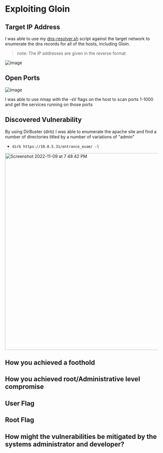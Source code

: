 # Exploiting Gloin

## Target IP Address
I was able to use my [dns-resolver.sh](https://github.com/JackLeonard802/SEC-335/blob/main/Tech%20Journal/Source%20Code/dns-resolver.sh) script against the target network to enumerate the dns records for all of the hosts, including Gloin.
> note: The IP addresses are given in the reverse format

![image](https://user-images.githubusercontent.com/71239122/200626591-190151e7-2239-44e0-a26c-a469b40c52c2.png)

## Open Ports
![image](https://user-images.githubusercontent.com/71239122/200627213-e9219f3d-6929-46a5-94ae-1df78f866f0c.png)

I was able to use nmap with the -sV flags on the host to scan ports 1-1000 and get the services running on those ports

## Discovered Vulnerability

By using DirBuster (dirb) I was able to enumerate the apache site and find a number of directories titled by a number of variations of "admin"
* `dirb https://10.0.5.31/entrance_exam/ -l`

<img width="646" alt="Screenshot 2022-11-09 at 7 48 42 PM" src="https://user-images.githubusercontent.com/71239122/200973228-ea578897-d83a-48b0-b6ef-2067d34ef0e4.png">


## How you achieved a foothold


## How you achieved root/Administrative level compromise


## User Flag


## Root Flag


## How might the vulnerabilities be mitigated by the systems administrator and developer?
